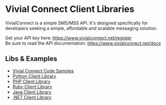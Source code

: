 # Vivial Connect Client Libraries

VivialConnect is a simple SMS/MSS API. It's designed specifically for developers seeking a simple, affordable and scalable messaging solution.

Get your API key here: <a href="https://www.vivialconnect.net/register">https://www.vivialconnect.net/register</a> <br/>
Be sure to read the API documentation: <a href="https://www.vivialconnect.net/docs">https://www.vivialconnect.net/docs</a>

Libs & Examples
---------------

* [Vivial Connect Code Samples](https://github.com/vivialconnect/vivialconnect-sample-code)
* [Python Client Library](https://vivialconnect.github.io/python)
* [PHP Client Library](https://vivialconnect.github.io/php)
* [Ruby Client Library](https://vivialconnect.github.io/ruby)
* [Java Client Library](https://vivialconnect.github.io/java)
* [.NET Client Library](https://vivialconnect.github.io/dotnet)

